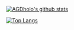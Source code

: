 [![AGDholo's github stats](https://github-readme-stats.vercel.app/api?username=AGDholo)](https://github.com/AGDholo)

[![Top Langs](https://github-readme-stats.vercel.app/api/top-langs/?username=AGDholo)](https://github.com/AGDholo)
